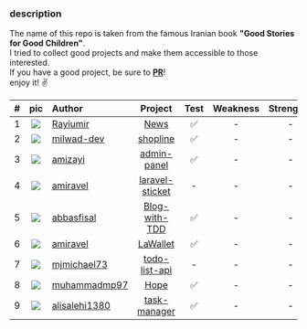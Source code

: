 ### description

The name of this repo is taken from the famous Iranian book <b>"Good Stories for Good Children"</b>.</br>
I tried to collect good projects and make them accessible to those interested.</br>
If you have a good project, be sure to <b><ins>PR</ins></b>!</br>
enjoy it! ✌️

| # |                            pic                            | Author             |        Project        | Test | Weakness | Strengths | 
|:-:|:---------------------------------------------------------:|:-------------------|:---------------------:|:----:|:--------:|:---------:|
| 1 |   <img src="https://github.com/Rayiumir.png?size=30" />   | [Rayiumir][a1]     |      [News][p1]       |  ✅   |    -     |     -     |
| 2 |  <img src="https://github.com/milwad-dev.png?size=30" />  | [milwad-dev][a2]   |    [shopline][p2]     |  ✅   |    -     |     -     |
| 3 |   <img src="https://github.com/amizayi.png?size=30" />    | [amizayi][a3]      |   [admin-panel][p3]   |  ✅   |    -     |     -     |
| 4 |   <img src="https://github.com/amiravel.png?size=30" />   | [amiravel][a4]     | [laravel-sticket][p4] |  -   |    -     |     -     |
| 5 |  <img src="https://github.com/abbasfisal.png?size=30" />  | [abbasfisal][a5]   |  [Blog-with-TDD][p5]  |  ✅   |    -     |     -     |
| 6 |   <img src="https://github.com/amiravel.png?size=30" />   | [amiravel][a4]     |    [LaWallet][p6]     |  ✅   |    -     |     -     |
| 7 | <img src="https://github.com/mjmichael73.png?size=30" />  | [mjmichael73][a6] |  [todo-list-api][p7]  |  -   |    -     |     -     |
| 8 | <img src="https://github.com/muhammadmp97.png?size=30" /> | [muhammadmp97][a7] |      [Hope][p8]       |  ✅   |    -     |     -     |
| 9 | <img src="https://github.com/alisalehi1380.png?size=30" /> | [alisalehi1380][a8] |      [task-manager][p9]       |  ✅   |    -     |     -     |

[p1]:https://github.com/Rayiumir/News
[p2]:https://github.com/milwad-dev/shopline
[p3]:https://github.com/amizayi/admin-panel
[p4]:https://github.com/amiravel/laravel-sticket
[p5]:https://github.com/abbasfisal/Laravel-Blog-Project-with-TDD
[p6]:https://github.com/amiravel/LaWallet
[p7]:https://github.com/mjmichael73/laravel-todo-list-api
[p8]:https://github.com/muhammadmp97/Hope
[p9]:https://github.com/alisalehi1380/laravel-task-manager

[a1]:https://github.com/Rayiumir
[a2]:https://github.com/milwad-dev
[a3]:https://github.com/amizayi
[a4]:https://github.com/amiravel
[a5]:https://github.com/abbasfisal
[a6]:https://github.com/mjmichael73
[a7]:https://github.com/muhammadmp97
[a8]:https://github.com/alisalehi1380

